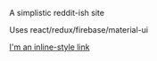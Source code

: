 A simplistic reddit-ish site

Uses react/redux/firebase/material-ui

[I'm an inline-style link](https://mighty-harbor-63654.herokuapp.com/)